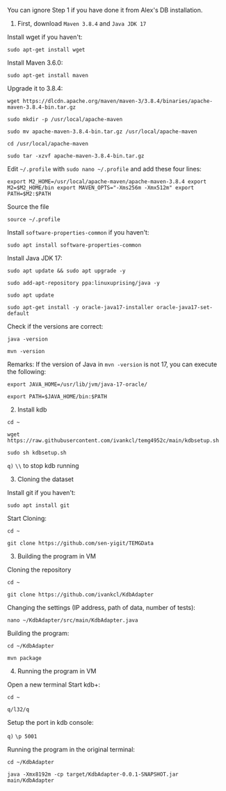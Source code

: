You can ignore Step 1 if you have done it from Alex's DB installation.

1. First, download `Maven 3.8.4` and `Java JDK 17` 

Install wget if you haven't:

`sudo apt-get install wget`

Install Maven 3.6.0:

`sudo apt-get install maven`

Upgrade it to 3.8.4:

`wget https://dlcdn.apache.org/maven/maven-3/3.8.4/binaries/apache-maven-3.8.4-bin.tar.gz`

`sudo mkdir -p /usr/local/apache-maven`

`sudo mv apache-maven-3.8.4-bin.tar.gz /usr/local/apache-maven`

`cd /usr/local/apache-maven`

`sudo tar -xzvf apache-maven-3.8.4-bin.tar.gz `

Edit `~/.profile` with `sudo nano ~/.profile` and add these four lines:

`
export M2_HOME=/usr/local/apache-maven/apache-maven-3.8.4
export M2=$M2_HOME/bin
export MAVEN_OPTS="-Xms256m -Xmx512m"
export PATH=$M2:$PATH  
`

Source the file

`source ~/.profile`

Install `software-properties-common` if you haven't:

`sudo apt install software-properties-common`

Install Java JDK 17:

`sudo apt update && sudo apt upgrade -y`

`sudo add-apt-repository ppa:linuxuprising/java -y`

`sudo apt update`

`sudo apt-get install -y oracle-java17-installer oracle-java17-set-default`

Check if the versions are correct:

`java -version`

`mvn -version`

Remarks:
If the version of Java in `mvn -version` is not 17, you can execute the following:

`export JAVA_HOME=/usr/lib/jvm/java-17-oracle/`

`export PATH=$JAVA_HOME/bin:$PATH`



2. Install kdb

`cd ~`

`wget https://raw.githubusercontent.com/ivankcl/temg4952c/main/kdbsetup.sh`

`sudo sh kdbsetup.sh`

`q)` `\\` to stop kdb running

3. Cloning the dataset

Install git if you haven't:

`sudo apt install git`

Start Cloning:

`cd ~`

`git clone https://github.com/sen-yigit/TEMGData`

3. Building the program in VM

Cloning the repository

`cd ~`

`git clone https://github.com/ivankcl/KdbAdapter`

Changing the settings (IP address, path of data, number of tests):

`nano ~/KdbAdapter/src/main/KdbAdapter.java`

Building the program:

`cd ~/KdbAdapter`

`mvn package`

4. Running the program in VM

Open a new terminal
Start kdb+:

`cd ~`

`q/l32/q`

Setup the port in kdb console:

`q)` `\p 5001`

Running the program in the original terminal:

`cd ~/KdbAdapter`

`java -Xmx8192m -cp target/KdbAdapter-0.0.1-SNAPSHOT.jar main/KdbAdapter`
